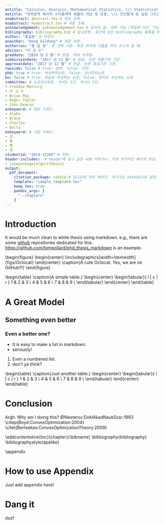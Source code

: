 ```yaml
---
entitle: "Calculus, Analysis, Mathematical Statistics, \\\ Statistical Computinig and Lab; Regression Analysis" # 영문 제목. 중간에 줄 넘기기를 위해서는 백슬래시 3개가 필요함.
kotitle: "미적분학 해석학 수리통계학 확률의 개념 및 응용, \\\ 전산통계 및 실험 그리고 회귀분석 및 실험" # 국문 제목. 중간에 줄 넘기기를 위해서는 백슬래시 3개가 필요함.
enabstract: abstract.tex # 영문 초록. 
koabstract: koabstract.tex # 국문 초록. 
acknowledgement: acknowledgement.tex # 감사의 글. 생략 가능 (파일명 대신 'false'를 적으면 됨.).
bibliography: bibliography.bib # 참고문헌. 중간에 있는 bibliography 블록을 확인할 것. 
author: "홍길동" # 작성자.
enauthor: "Hong Gildong" # 영문 성명.
authorrun: "홍 길 동"  # 선택 사항. 특정 위치에 이름을 띄어 쓰고자 할 때.
advisor: "이 교 수"
graddate: "2018 년 2 월" # 한글. 학위 수여일.
submissiondate: "2017 년 11 월" # 한글. 논문 제출기한 기준.
approvaldate: "2017 년 12 월" # 한글. 논문 종심기한 기준.
twoside: false # true: 양면, false: 단면
phd: true # true: 박사학위논문, false: 석사학위논문
ko: false # true: 한글로 작성하는 논문, false: 영어로 작성하는 논문
committee: # 논문심사위원. 석사는 3인, 박사는 5인. 
- Freddie Mercury
- 이 교 수
- Brian May
- Roger Taylor
- John Deacon
enkeyword: # 영문 키워드.
- Alpha
- Bravo
- Charlie
- Delta
kokeyword: # 국문 키워드.
- 갑
- 을
- 병
- 정
studentid: "2014-12345" # 학번.
header-includes:  # header에 넣고 싶은 내용 아무거나. 주로 추가적인 패키지 로딩. 
- \usepackage{algorithmicx} 
output: 
  pdf_document:
    citation_package: natbib # 참고문헌 처리 패키지. 여기서는 natbib으로 설정.
    template: "sample_template.tex"
    keep_tex: true
    pandoc_args: [
      "--chapters"
    ]
---
```



# Introduction
It would be much clean to white thesis using markdown. e.g., there are some [github](https://github.com) repositories dedicated  for this. https://github.com/tompollard/phd_thesis_markdown is an example.

\begin{figure}
\begin{center}
\includegraphics[width=\textwidth]{figs/Octocat}
\end{center}
\caption{A cute Octocat. Yes, we are on GitHub!!!}
\end{figure}

\begin{table}
\caption{A simple table.}
\begin{center}
\begin{tabular}{ l | c | r }
  1 & 2 & 3 \\
  4 & 5 & 6 \\
  7 & 8 & 9 \\
\end{tabular}
\end{center}
\end{table}

# A Great Model


## Something even better


### Even a better one?

* It is easy to make a list in markdown.
* seriously!


1. Even a numbered list.
2. don't ya think?

\begin{table}
\caption{Just another table.}
\begin{center}
\begin{tabular}{ l | c | r }
  1 & 2 & 3 \\
  4 & 5 & 6 \\
  7 & 8 & 9 \\
\end{tabular}
\end{center}
\end{table}

# Conclusion

Argh. Why am I doing this? @Nesterov:DoklAkadNaukSssr:1983 \citep{Boyd:ConvexOptimization:2004} \citet{Bertsekas:ConvexOptimizationTheory:2009}

<!-- DO NOT REMOVE THE FOLLOWING!!!!!!!! -->
<!-- references. --> 
<!-- note: this is how to use comments 
in a markdown file.-->
<!-- I know it's not clean... but this is the only way I know at the moment -->

\addcontentsline{toc}{chapter}{\bibname}
\bibliography{bibliography} <!-- change to your bibliography file name -->
\bibliographystyle{apalike} <!-- change to your desired bib style -->

\appendix
<!-- DO NOT REMOVE THE ABOVE!!!!!!!! -->


# How to use Appendix

Just add appendix here!


# Dang it
dszf
